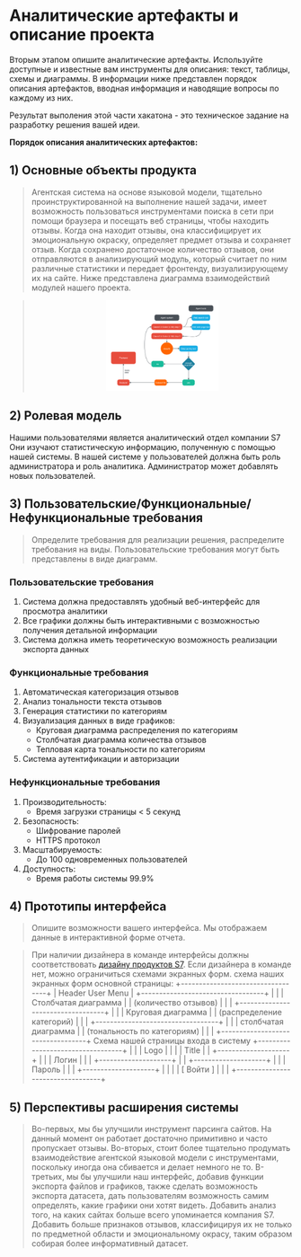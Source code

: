 # Аналитические артефакты и описание проекта
Вторым этапом опишите аналитические артефакты. Используйте доступные и известные вам инструменты для описания: текст, таблицы, схемы и диаграммы. В информации ниже представлен порядок описания артефактов, вводная информация  и наводящие вопросы по каждому из них. 

Результат выполения этой части хакатона - это техническое задание на разработку решения вашей идеи.

**Порядок описания аналитических артефактов:**
## 1) Основные объекты продукта

> Агентская система на основе языковой модели, тщательно проинструктированной на выполнение нашей задачи, имеет возможность пользоваться инструментами поиска в сети при помощи браузера и посещать веб страницы, чтобы находить отзывы. Когда она находит отзывы, она классифицирует их эмоциональную окраску, определяет предмет отзыва и сохраняет отзыв. Когда сохранено достаточное количество отзывов, они отправляются в анализирующий модуль, который считает по ним различные статистики и передает фронтенду, визуализирующему их на сайте. Ниже представлена диаграмма взаимодействий модулей нашего проекта.

><p align="center">
>   <img width="200px" src="uml_diagram.png" alt="qr"/>
></p>

## 2) Ролевая модель

Нашими пользователями является аналитический отдел компании S7
Они изучают статистическую информацию, полученную с помощью нашей системы.
В нашей системе у пользователей должна быть роль администратора и роль аналитика. Администратор может добавлять новых пользователей. 

## 3) Пользовательские/Функциональные/Нефункциональные требования

>Определите требования для реализации решения, распределите требования на виды. Пользовательские требования могут быть представлены в виде диаграмм.

### Пользовательские требования
1. Система должна предоставлять удобный веб-интерфейс для просмотра аналитики
2. Все графики должны быть интерактивными с возможностью получения детальной информации
3. Система должна иметь теоретическую возможность реализации экспорта данных

### Функциональные требования
1. Автоматическая категоризация отзывов
2. Анализ тональности текста отзывов
3. Генерация статистики по категориям
4. Визуализация данных в виде графиков:
   - Круговая диаграмма распределения по категориям
   - Столбчатая диаграмма количества отзывов
   - Тепловая карта тональности по категориям
5. Система аутентификации и авторизации

### Нефункциональные требования
1. Производительность:
   - Время загрузки страницы < 5 секунд
2. Безопасность:
   - Шифрование паролей
   - HTTPS протокол
3. Масштабируемость:
   - До 100 одновременных пользователей
4. Доступность:
   - Время работы системы 99.9% 
   

## 4) Прототипы интерфейса
>Опишите возможности вашего интерфейса. 
Мы отображаем данные в интерактивной форме отчета.

>При наличии дизайнера в команде интерфейсы должны соответствовать [дизайну продуктов S7](https://www.s7.ru/ru/info/s7-airlines/brand/). Если дизайнера в команде нет, можно ограничиться схемами экранных форм.
схема наших экранных форм основной страницы:
+----------------------------------+
|   Header           User Menu     |
+----------------------------------+
|                                  |
|     Столбчатая диаграмма         |
|     (количество отзывов)         |
|                                  |
+----------------------------------+
|                                  |
|     Круговая диаграмма           |
|     (распределение категорий)    |
|                                  |
+----------------------------------+
|                                  |
|     столбчатая диаграмма         |
|     (тональность по категориям)  |
|                                  |
+----------------------------------+
Схема нашей страницы входа в систему
+----------------------------------+
|                                  |
|             Logo                 |
|                                  |
|             Title                |
|     +--------------------+       |
|     |      Логин         |       |
|     +--------------------+       |
|     +--------------------+       |
|     |      Пароль        |       |
|     +--------------------+       |
|                                  |
|        [    Войти    ]           |
|                                  |
+----------------------------------+


## 5) Перспективы расширения системы

>Во-первых, мы бы улучшили инструмент парсинга сайтов. На данный момент он работает достаточно примитивно и часто пропускает отзывы. Во-вторых, стоит более тщательно продумать взаимодействие агентской языковой модели с инструментами, поскольку иногда она сбивается и делает немного не то. В-третьих, мы бы улучшили наш интерфейс, добавив функции экспорта файлов и графиков, также сделать возможность экспорта датасета, дать пользователям возможность самим определять, какие графики они хотят видеть. Добавить анализ того, на каких сайтах больше всего упоминается компания S7. Добавить больше признаков отзывов, классифицируя их не только по предметной области и эмоциональному окрасу, таким образом собирая более информативный датасет. 





